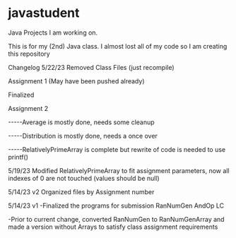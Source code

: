 # javastudent
Java Projects I am working on. 

This is for my (2nd) Java class. I almost lost all of my code so I am creating this repository

Changelog
5/22/23
Removed Class Files (just recompile)

Assignment 1 (May have been pushed already)

Finalized

Assignment 2 

-----Average is mostly done, needs some cleanup

-----Distribution is mostly done, needs a once over

-----RelativelyPrimeArray is complete but rewrite of code is needed to use printf()

5/19/23
Modified RelativelyPrimeArray to fit assignment parameters, now all indexes of 0 are not touched (values should be null)

5/14/23 v2
Organized files by Assignment number

5/14/23 v1
-Finalized the programs for submission
RanNumGen 
AndOp
LC 
	
-Prior to current change, converted RanNumGen to RanNumGenArray and made a version without Arrays to satisfy class assignment requirements
